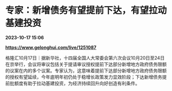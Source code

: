 # 专家：新增债务有望提前下达，有望拉动基建投资

**2023-10-17 15:06**

**https://www.gelonghui.com/live/1251087**

格隆汇10月17日｜据新华社，十四届全国人大常委会第六次会议10月20日至24日在京举行，会议将审议包括关于提请审议授权提前下达部分新增地方政府债务限额的议案在内的多个议案。专家认为，这意味着提前下达部分新增地方政府债务限额的授权有望延续，今年底明年初仍处于稳增长政策发力显效阶段；下达新增债务提前批额度有助于拉动基建投资，为经济持续回升向好创造有利条件。